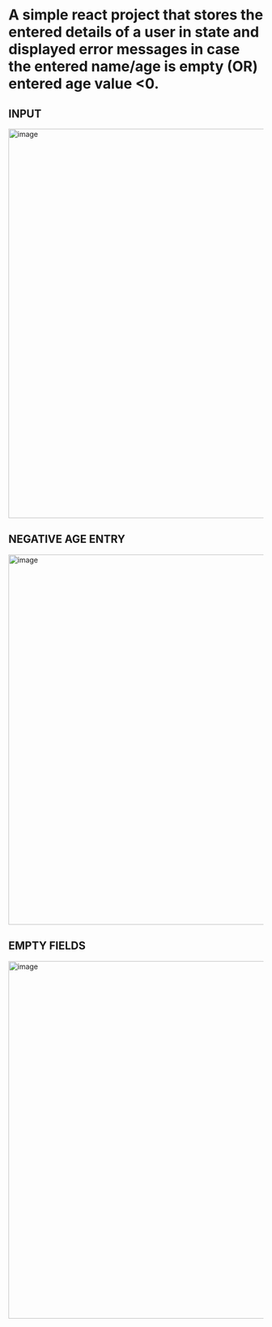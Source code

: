 # A simple react project that stores the entered details of a user in state and displayed error messages in case the entered name/age is empty (OR) entered age value <0.

## INPUT 
<img width="769" alt="image" src="https://user-images.githubusercontent.com/54572908/171474188-c16b5eaf-16ca-4f21-bcb8-d4cc6fd80a60.png">

## NEGATIVE AGE ENTRY
<img width="731" alt="image" src="https://user-images.githubusercontent.com/54572908/171474272-20684615-a75a-4a36-9602-b6763804f6c1.png">

## EMPTY FIELDS
<img width="706" alt="image" src="https://user-images.githubusercontent.com/54572908/171474395-37a5acad-41bb-4431-afff-3709ec2c9762.png">
